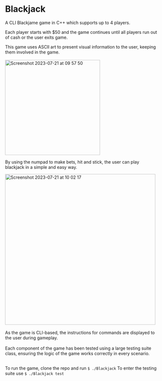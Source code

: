 # Blackjack
A CLI Blackjame game in C++ which supports up to 4 players.

Each player starts with $50 and the game continues until all players run out of cash or the user exits game.

This game uses ASCII art to present visual information to the user, keeping them involved in the game.
<br>
<br>
<img width="310" alt="Screenshot 2023-07-21 at 09 57 50" src="https://github.com/Gavriel94/Blackjack/assets/45106732/24470c5d-62b7-4579-943e-b5630165f1ba">

By using the numpad to make bets, hit and stick, the user can play blackjack in a simple and easy way.

<img width="491" alt="Screenshot 2023-07-21 at 10 02 17" src="https://github.com/Gavriel94/Blackjack/assets/45106732/3eb13e71-25fe-46b2-8331-b15d5363bf74">
<br>
<br>
As the game is CLI-based, the instructions for commands are displayed to the user during gameplay.
<br>
<br>
Each component of the game has been tested using a large testing suite class, ensuring the logic of the game works correctly in every scenario.
<br>
<br>

To run the game, clone the repo and run `$ ./Blackjack`
To enter the testing suite use `$ ./Blackjack test`
